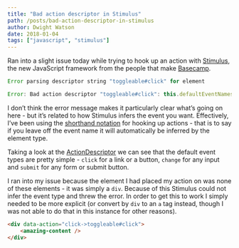 ```yaml
---
title: "Bad action descriptor in Stimulus"
path: /posts/bad-action-descriptor-in-stimulus
author: Dwight Watson
date: 2018-01-04
tags: ["javascript", "stimulus"]
---
```


Ran into a slight issue today while trying to hook up an action with [Stimulus](https://github.com/stimulusjs/stimulus), the new JavaScript framework from the people that make [Basecamp](https://basecamp.com/).

```js
Error parsing descriptor string "toggleable#click" for element

Error: Bad action descriptor "toggleable#click": this.defaultEventNames[element.tagName.toLowerCase(...)] is not a function
```

I don’t think the error message makes it particularly clear what’s going on here - but it’s related to how Stimulus infers the event you want.  Effectively, I’ve been using the [shorthand notation](https://github.com/stimulusjs/stimulus/blob/071f63ee4822c5367a5671844f485ca19652edbf/handbook/03_building_something_real.md#common-actions-have-a-shorthand-notation) for hooking up actions - that is to say if you leave off the event name it will automatically be inferred by the element type.

Taking a look at the [ActionDescriptor](https://github.com/stimulusjs/stimulus/blob/aa075344f2b6806124c560bee67485382bb07007/packages/%40stimulus/core/src/action_descriptor.ts#L12-L19) we can see that the default event types are pretty simple - `click` for a link or a button, `change` for any input and `submit` for any form or submit button.

I ran into my issue because the element I had placed my action on was none of these elements - it was simply a `div`. Because of this Stimulus could not infer the event type and threw the error. In order to get this to work I simply needed to be more explicit (or convert by `div` to an `a` tag instead, though I was not able to do that in this instance for other reasons).

```html
<div data-action="click->toggleable#click">
    <amazing-content />
</div>
```
